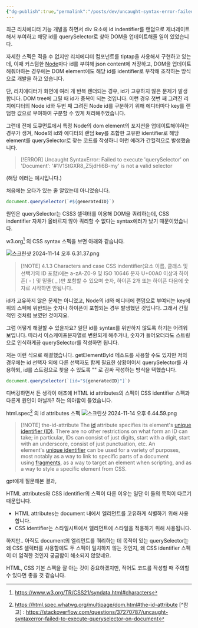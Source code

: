 ```yaml
---
{"dg-publish":true,"permalink":"/posts/dev/uncaught-syntax-error-failed-to-execute-query-selector/","tags":["HTML","CSS","javascript"],"created":"2024-11-14","updated":"2024-11-14T19:07:00"}
---
```


최근 리치에디터 기능 개발을 하면서 div 요소에 id indentifier를 랜덤으로 제너레이트해서 부여하고 해당 id를 querySelector로 찾아 DOM을 업데이트해줄 일이 있었습니다.

자세한 스펙은 적을 수 없지만 리치에디터 컴포넌트를 tiptap을 사용해서 구현하고 있는데, 이때 커스텀한 [Node](https://tiptap.dev/docs/editor/extensions/custom-extensions/node-views)마다 id를 부여해 json content에 저장하고, DOM을 업데이트해줘야하는 경우에는 DOM element에도 해당 id를 identifier로 부착해 조작하는 방식으로 개발을 하고 있습니다.

단, 리치에디터가 화면에 여러 개 반복 렌더되는 경우, id가 고유하지 않은 문제가 발생합니다. DOM tree에 그릴 때 id가 중복이 되는 것입니다. 이런 경우 첫번 째 그려진 리치에디터의 Node id와 두번 째 그려진 Node id를 구분하기 위해 에디터마다 key를 랜덤한 값으로 부여하여 구분할 수 있게 처리해주었습니다.

그런데 전체 도큐먼트에서 특정 Node의 dom element의 포지션을 업데이트해야하는 경우가 생겨, Node의 id와 에디터의 랜덤 key를 조합한 고유한 identifier로 해당 element를 querySelector로 찾는 코드를 작성하니 이런 에러가 간헐적으로 발생했습니다.

> [!ERROR]
> Uncaught SyntaxError: Failed to execute 'querySelector' on 'Document': '#1V1StGXR8_Z5jdHi6B-my' is not a valid selector

(해당 에러는 예시입니다.)

처음에는 오타가 있는 줄 알았는데 아니었습니다.

```js
document.querySelector(`#${generatedID}`)
```

원인은 querySelector는 CSS3 셀렉터를 이용해 DOM을 쿼리하는데, CSS indentifier 자체가 올바르지 않아 쿼리할 수 없다는 syntax에러가 났기 때문이었습니다.

w3.org[^w3.org] 의 CSS syntax 스펙을 보면 아래와 같습니다.

![스크린샷 2024-11-14 오후 6.31.37.png](/img/user/%EC%8A%A4%ED%81%AC%EB%A6%B0%EC%83%B7%202024-11-14%20%EC%98%A4%ED%9B%84%206.31.37.png)
> [!NOTE] 4.1.3 Characters and case
> CSS indentifier(요소 이름, 클래스 및 선택기의 ID 포함)에는 a-zA-Z0-9 및 ISO 10646 문자 U+00A0 이상과 하이픈( - ) 및 밑줄( _ )만 포함할 수 있으며 숫자, 하이픈 2개 또는 하이픈 다음에 숫자로 시작하면 안됩니다.

id가 고유하지 않은 문제는 아니었고, Node의 id와 에디터에 랜덤으로 부여되는 key에 위의 스펙에 위반되는 숫자나 하이픈이 포함되는 경우 발생했던 것입니다. 그래서 간헐적인 것처럼 보였던 것이지요.

그럼 어떻게 해결할 수 있을까요? 일단 id를 syntax를 위반하지 않도록 하기는 어려워보입니다. 따라서 이스케이프문자열로 변환되게 해주거나, 숫자가 들어오더라도 스트링으로 인식하게끔 querySelector를 작성하면 됩니다.

저는 이런 식으로 해결했습니다. getElementById 메소드를 사용할 수도 있지만 저의 경우에는 id 선택자 외에 다른 선택자도 함께 필요한 상황이어서 querySelector를 사용하되, id를 스트링으로 찾을 수 있도록 "" 로 감싸 작성하는 방식을 택했습니다.

```js
document.querySelector(`[id="${generatedID}"]`)
```

디버깅하면서 든 생각이 애초에 HTML id attributes의 스펙이 CSS identifier 스펙과 다른게 원인이 아닐까? 하는 의아함이 들었습니다. 

html.spec[^html.spec] 의 id attributes 스펙
![스크린샷 2024-11-14 오후 6.44.59.png](/img/user/%EC%8A%A4%ED%81%AC%EB%A6%B0%EC%83%B7%202024-11-14%20%EC%98%A4%ED%9B%84%206.44.59.png)
> [!NOTE] the-id-attribute
> The [id](https://html.spec.whatwg.org/multipage/dom.html#the-id-attribute) attribute specifies its element's [unique identifier (ID)](https://dom.spec.whatwg.org/#concept-id). 
> There are no other restrictions on what form an ID can take; in particular, IDs can consist of just digits, start with a digit, start with an underscore, consist of just punctuation, etc. 
> An element's [unique identifier](https://dom.spec.whatwg.org/#concept-id) can be used for a variety of purposes, most notably as a way to link to specific parts of a document using [fragments](https://url.spec.whatwg.org/#concept-url-fragment), as a way to target an element when scripting, and as a way to style a specific element from CSS.


gpt에게 질문해본 결과, 

HTML attributes와 CSS identifier의 스펙이 다른 이유는 일단 이 둘의 목적이 다르기 때문입니다.
- HTML attributes는 document 내에서 엘리먼트를 고유하게 식별하기 위해 사용합니다.
- CSS identifier는 스타일시트에서 엘리먼트에 스타일을 적용하기 위해 사용됩니다.


하지만.. 아직도 document의 엘리먼트를 쿼리하는 데 목적이 있는 querySelector는 왜 CSS 셀렉터를 사용함에도 두 스펙이 일치하지 않는 것인지, 왜 CSS identifier 스펙이 더 엄격한 것인지 궁금함이 해소되지 않았네요. 

HTML, CSS 기본 스펙을 잘 아는 것이 중요하겠지만, 적어도 코드를 작성할 때 주의할 수 있다면 좋을 것 같습니다.



[^w3.org]: https://www.w3.org/TR/CSS21/syndata.html#characters
[^html.spec]: https://html.spec.whatwg.org/multipage/dom.html#the-id-attribute
[^참고] : https://stackoverflow.com/questions/37270787/uncaught-syntaxerror-failed-to-execute-queryselector-on-document